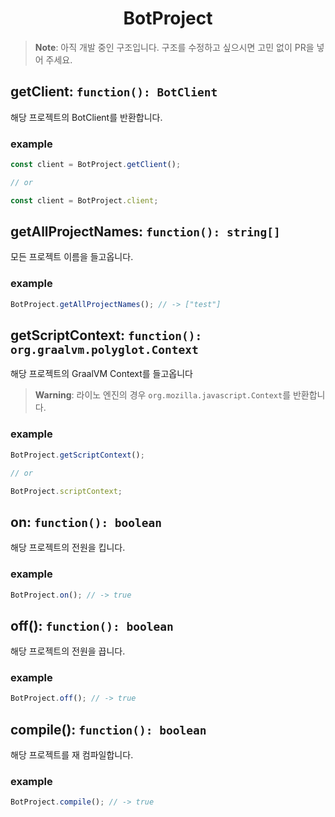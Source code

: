 <h1 align="center">BotProject</h1>

> **Note**: 아직 개발 중인 구조입니다. 구조를 수정하고 싶으시면 고민 없이 PR을 넣어 주세요.

## getClient: `function(): BotClient`

해당 프로젝트의 BotClient를 반환합니다.

### example

```javascript
const client = BotProject.getClient();

// or

const client = BotProject.client;
```

## getAllProjectNames: `function(): string[]`

모든 프로젝트 이름을 들고옵니다.

### example

```javascript
BotProject.getAllProjectNames(); // -> ["test"]
```

## getScriptContext: `function(): org.graalvm.polyglot.Context`

해당 프로젝트의 GraalVM Context를 들고옵니다

> **Warning**: 라이노 엔진의 경우 `org.mozilla.javascript.Context`를 반환합니다.

### example

```javascript
BotProject.getScriptContext();

// or

BotProject.scriptContext;
```

## on: `function(): boolean`

해당 프로젝트의 전원을 킵니다.

### example

```javascript
BotProject.on(); // -> true
```

## off(): `function(): boolean`

해당 프로젝트의 전원을 끕니다.

### example

```javascript
BotProject.off(); // -> true
```

## compile(): `function(): boolean`

해당 프로젝트를 재 컴파일합니다.

### example

```javascript
BotProject.compile(); // -> true
```